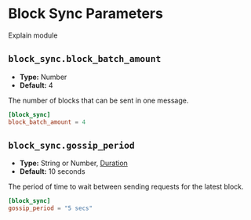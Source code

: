 # Block Sync Parameters

Explain module

## `block_sync.block_batch_amount`

- **Type:** Number
- **Default:** $4$

The number of blocks that can be sent in one message.

```toml
[block_sync]
block_batch_amount = 4
```

## `block_sync.gossip_period`

- **Type:** String or Number, [Duration](glossary#type-duration)
- **Default:** 10 seconds

The period of time to wait between sending requests for the latest block.

```toml
[block_sync]
gossip_period = "5 secs"
```
